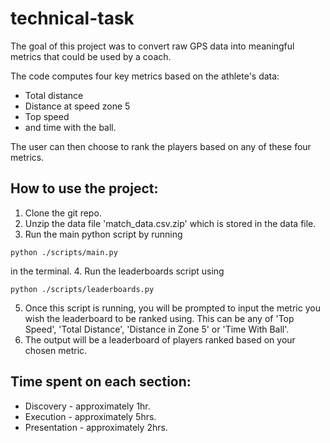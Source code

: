 # technical-task

The goal of this project was to convert raw GPS data into meaningful metrics that could be used by a coach. 

The code computes four key metrics based on the athlete's data:
* Total distance
* Distance at speed zone 5
* Top speed
* and time with the ball.

The user can then choose to rank the players based on any of these four metrics. 

## How to use the project: 

1. Clone the git repo.
2. Unzip the data file 'match_data.csv.zip' which is stored in the data file. 
3. Run the main python script by running
```
python ./scripts/main.py
```
in the terminal.
4. Run the leaderboards script using 
```
python ./scripts/leaderboards.py
```
5. Once this script is running, you will be prompted to input the metric you wish the leaderboard to be ranked using. This can be any of 'Top Speed', 'Total Distance', 'Distance in Zone 5' or 'Time With Ball'.
6. The output will be a leaderboard of players ranked based on your chosen metric.

## Time spent on each section: 
* Discovery - approximately 1hr.
* Execution - approximately 5hrs.
* Presentation - approximately 2hrs. 
